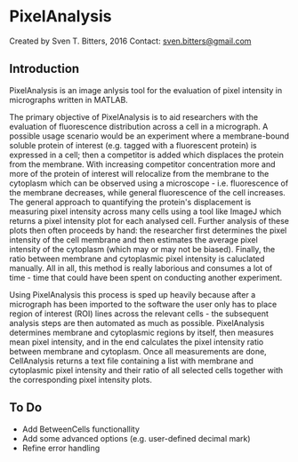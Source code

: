 # PixelAnalysis
Created by Sven T. Bitters, 2016
Contact: sven.bitters@gmail.com

## Introduction
PixelAnalysis is an image anlysis tool for the evaluation of pixel intensity in micrographs written in MATLAB. 

The primary objective of PixelAnalysis is to aid researchers with the evaluation of fluorescence distribution across a cell in a micrograph. A possible usage scenario would be an experiment where a membrane-bound soluble protein of interest (e.g. tagged with a fluorescent protein) is expressed in a cell; then a competitor is added which displaces the protein from the membrane. With increasing competitor concentration more and more of the protein of interest will relocalize from the membrane to the cytoplasm which can be observed using a microscope - i.e. fluorescence of the membrane decreases, while general fluorescence of the cell increases. The general approach to quantifying the protein's displacement is measuring pixel intensity across many cells using a tool like ImageJ which returns a pixel intensity plot for each analysed cell. Further analysis of these plots then often proceeds by hand: the researcher first determines the pixel intensity of the cell membrane and then estimates the average pixel intensity of the cytoplasm (which may or may not be biased). Finally, the ratio between membrane and cytoplasmic pixel intensity is caluclated manually. All in all, this method is really laborious and consumes a lot of time - time that could have been spent on conducting another experiment.

Using PixelAnalysis this process is sped up heavily because after a micrograph has been imported to the software the user only has to place region of interest (ROI) lines across the relevant cells - the subsequent analysis steps are then automated as much as possible. PixelAnalysis determines membrane and cytoplasmic regions by itself, then measures mean pixel intensity, and in the end calculates the pixel intensity ratio between membrane and cytoplasm. Once all measurements are done, CellAnalysis returns a text file containing a list with membrane and cytoplasmic pixel intensity and their ratio of all selected cells together with the corresponding pixel intensity plots. 

## To Do
<ul>
<li>Add BetweenCells functionallity</li>
<li>Add some advanced options (e.g. user-defined decimal mark)</li>
<li>Refine error handling</li>
<ul>
